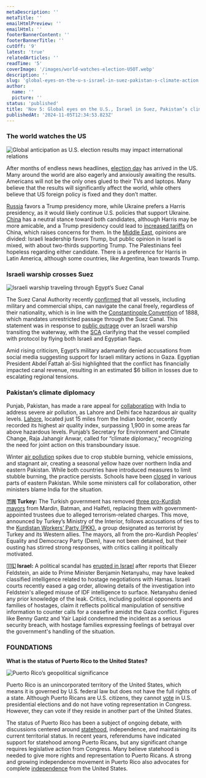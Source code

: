 ```yaml
---
metaDescription: ''
metaTitle: ''
emailHtmlPreview: ''
emailHtml: ''
footerBannerContent: ''
footerBannerTitle: ''
cutOff: '9'
latest: 'true'
relatedArticles: ''
readTime: '5'
coverImage: '/images/world-watches-election-U5OT.webp'
description: ''
slug: 'global-eyes-on-the-u-s-israel-in-suez-pakistan-s-climate-action'
author:
  name: ''
  picture: ''
status: 'published'
title: 'Nov 5: Global eyes on the U.S., Israel in Suez, Pakistan’s climate action'
publishedAt: '2024-11-05T12:34:53.823Z'
---
```


### The world watches the US

![Global anticipation as U.S. election results may impact international relations](/images/world-watches-election-gyMT.webp)

After months of endless news headlines, [election day](https://www.aljazeera.com/news/2024/11/1/us-election-who-do-world-leaders-prefer-for-president-harris-or-trump) has arrived in the US. Many around the world are also eagerly and anxiously awaiting the results. Americans will not be the only ones glued to their TVs and laptops. Many believe that the results will significantly affect the world, while others believe that US foreign policy is fixed and they don’t matter.

[Russia](https://www.aljazeera.com/news/2024/7/10/russia-maintains-support-for-trump-in-2024-election-race-officials-say) favors a Trump presidency more, while Ukraine prefers a Harris presidency, as it would likely continue U.S. policies that support Ukraine. [China](https://edition.cnn.com/2024/10/31/china/china-reaction-us-election-intl-hnk/index.html) has a neutral stance toward both candidates, although Harris may be more amicable, and a Trump presidency could lead to [increased tariffs](https://www.aljazeera.com/economy/2018/11/30/trumps-trade-war-with-china-how-we-got-here-what-happens-next) on China, which raises concerns for them. In the [Middle East](https://www.bbc.com/news/articles/cx2yv9k3mpmo), opinions are divided: Israeli leadership favors Trump, but public opinion in Israel is mixed, with about two-thirds supporting Trump. The Palestinians feel hopeless regarding either candidate. There is a preference for Harris in Latin America, although some countries, like Argentina, lean towards Trump.

### Israeli warship crosses Suez

![Israeli warship traveling through Egypt’s Suez Canal](/images/israel-warship-travels-through-egypt-s-suez-canal-k2Nz.webp)

The Suez Canal Authority recently [confirmed](https://www.ndtv.com/world-news/israel-warship-passes-through-suez-canal-egypt-clarifies-6939399) that all vessels, including military and commercial ships, can navigate the canal freely, regardless of their nationality, which is in line with the [Constantinople Convention](https://www.britannica.com/topic/Constantinople-Convention) of 1888, which mandates unrestricted passage through the Suez Canal. This statement was in response to [public outrage](https://www.aljazeera.com/program/newsfeed/2024/11/3/outrage-over-israeli-warship-passing-through-the-suez-canal) over an Israeli warship transiting the waterway, with the [SCA](https://www.suezcanal.gov.eg/English/Pages/default.aspx) clarifying that the vessel complied with protocol by flying both Israeli and Egyptian flags.

Amid rising criticism, Egypt’s military adamantly denied accusations from social media suggesting support for Israeli military actions in Gaza. Egyptian President Abdel Fattah al-Sisi highlighted that the conflict has financially impacted canal revenue, resulting in an estimated $6 billion in losses due to escalating regional tensions.

### Pakistan’s climate diplomacy

Punjab, Pakistan, has made a rare appeal for [collaboration](https://edition.cnn.com/2024/11/04/asia/pakistan-punjab-climate-diplomacy-india-smog-intl-hnk/index.html) with India to address severe air pollution, as Lahore and Delhi face hazardous air quality levels. [Lahore](https://www.google.com/maps/place/Lahore,+Punjab,+Pakistan/@31.4831276,74.1695796,11z/data=!3m1!4b1!4m6!3m5!1s0x39190483e58107d9:0xc23abe6ccc7e2462!8m2!3d31.5203696!4d74.3587473!16zL20vMHhudDU?entry=ttu&g_ep=EgoyMDI0MTAyOS4wIKXMDSoASAFQAw%3D%3D), located just 15 miles from the Indian border, recently recorded its highest air quality index, surpassing 1,900 in some areas far above hazardous levels. Punjab’s Secretary for Environment and Climate Change, Raja Jahangir Anwar, called for “climate diplomacy,” recognizing the need for joint action on this transboundary issue.

Winter [air pollution](https://www.iqair.com/pakistan/punjab/lahore) spikes due to crop stubble burning, vehicle emissions, and stagnant air, creating a seasonal yellow haze over northern India and eastern Pakistan. While both countries have introduced measures to limit stubble burning, the practice persists. Schools have been [closed](https://www.aljazeera.com/news/2024/11/3/schools-to-close-as-air-pollution-hits-record-high-in-pakistans-lahore) in various parts of eastern Pakistan. While some ministers call for collaboration, other ministers blame India for the situation.

**🇹🇷 Turkey:** The Turkish government has removed [three pro-Kurdish mayors](https://www.middleeasteye.net/news/turkey-unseats-three-pro-kurdish-mayors) from Mardin, Batman, and Halfeti, replacing them with government-appointed trustees due to alleged terrorism-related charges. This move, announced by Turkey’s Ministry of the Interior, follows accusations of ties to the [Kurdistan Workers’ Party (PKK)](https://www.britannica.com/topic/Kurdistan-Workers-Party), a group designated as terrorist by Turkey and its Western allies. The mayors, all from the pro-Kurdish Peoples’ Equality and Democracy Party (Dem), have not been detained, but their ousting has stirred strong responses, with critics calling it politically motivated.

**🇮🇱 Israel:** A political scandal has [erupted in Israel](https://www.nbcnews.com/news/world/israel-leak-scandal-netanyahu-aide-arrested-gaza-hostage-talks-rcna178617) after reports that Eliezer Feldstein, an aide to Prime Minister Benjamin Netanyahu, may have leaked classified intelligence related to hostage negotiations with Hamas. Israeli courts recently eased a gag order, allowing details of the investigation into Feldstein's alleged misuse of IDF intelligence to surface. Netanyahu denied any prior knowledge of the leak. Critics, including political opponents and families of hostages, claim it reflects political manipulation of sensitive information to counter calls for a ceasefire amidst the Gaza conflict. Figures like Benny Gantz and Yair Lapid condemned the incident as a serious security breach, with hostage families expressing feelings of betrayal over the government's handling of the situation.

### FOUNDATIONS

**What is the status of Puerto Rico to the United States?**

![Puerto Rico’s geopolitical significance](/images/puerto-rico-ExND.webp)

Puerto Rico is an unincorporated territory of the United States, which means it is governed by U.S. federal law but does not have the full rights of a state. Although Puerto Ricans are U.S. citizens, they cannot [vote](https://thehill.com/homenews/4960708-heres-why-millions-of-americans-in-puerto-rico-other-territories-cant-vote-for-president/) in U.S. presidential elections and do not have voting representation in Congress. However, they can vote if they reside in another part of the United States.

The status of Puerto Rico has been a subject of ongoing debate, with discussions centered around [statehood](https://www.pr51st.com/), independence, and maintaining its current territorial status. In recent years, referendums have indicated support for statehood among Puerto Ricans, but any significant change requires legislative action from Congress. Many believe statehood is needed to give more rights and representation to Puerto Ricans. A strong and growing independence movement in Puerto Rico also advocates for complete [independence](https://abcnews.go.com/International/wireStory/puerto-rico-prepares-election-day-party-candidate-makes-115435157) from the United States.